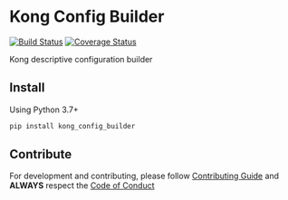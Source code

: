 # Kong Config Builder
[![Build Status](https://travis-ci.com/olxbr/kong-config-builder.svg?branch=master)](https://travis-ci.com/olxbr/kong-config-builder)
[![Coverage Status](https://coveralls.io/repos/github/olxbr/kong-config-builder/badge.svg?branch=master)](https://coveralls.io/github/olxbr/kong-config-builder?branch=master)

Kong descriptive configuration builder

## Install

Using Python 3.7+

```sh
pip install kong_config_builder
```

## Contribute

For development and contributing, please follow [Contributing Guide](https://github.com/olxbr/kong-config-builder/blob/master/CONTRIBUTING.md) and **ALWAYS** respect the [Code of Conduct](https://github.com/olxbr/kong-config-builder/blob/master/CODE_OF_CONDUCT.md)
